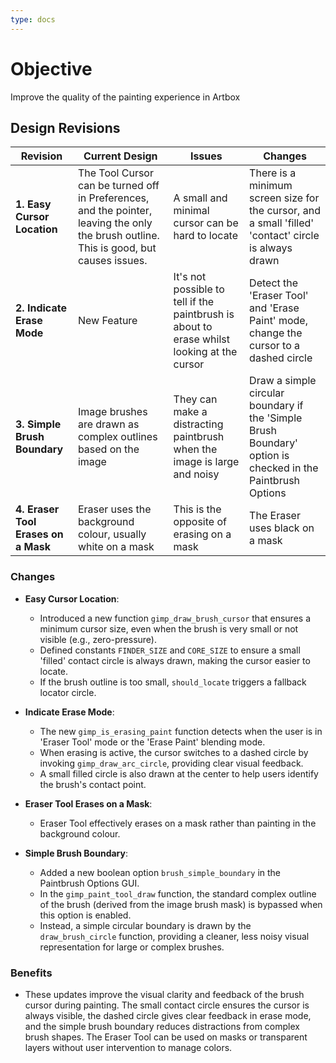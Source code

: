 ```yaml
---
type: docs
---
```


# Objective

Improve the quality of the painting experience in Artbox

## Design Revisions

| **Revision**  | **Current Design**  | **Issues**  | **Changes** |
|--------------------------------------------|---------------------------------------------------------------------------------------------|----------------------------------------------------------------------------------------------|-----------------------------------------------------------|
| **1. Easy Cursor Location** | The Tool Cursor can be turned off in Preferences, and the pointer, leaving the only the brush outline. This is good, but causes issues. | A small and minimal cursor can be hard to locate | There is a minimum screen size for the cursor, and a small 'filled' 'contact' circle is always drawn |
| **2. Indicate Erase Mode**   | New Feature | It's not possible to tell if the paintbrush is about to erase whilst looking at the cursor | Detect the 'Eraser Tool' and 'Erase Paint' mode, change the cursor to a dashed circle |
| **3. Simple Brush Boundary**   | Image brushes are drawn as complex outlines based on the image | They can make a distracting paintbrush when the image is large and noisy  | Draw a simple circular boundary if the 'Simple Brush Boundary' option is checked in the Paintbrush Options |
| **4. Eraser Tool Erases on a Mask**   | Eraser uses the background colour, usually white on a mask | This is the opposite of erasing on a mask | The Eraser uses black on a mask |


### Changes

- **Easy Cursor Location**:
     - Introduced a new function `gimp_draw_brush_cursor` that ensures a minimum cursor size, even when the brush is very small or not visible (e.g., zero-pressure).
     - Defined constants `FINDER_SIZE` and `CORE_SIZE` to ensure a small 'filled' contact circle is always drawn, making the cursor easier to locate.
     - If the brush outline is too small, `should_locate` triggers a fallback locator circle.

- **Indicate Erase Mode**:
     - The new `gimp_is_erasing_paint` function detects when the user is in 'Eraser Tool' mode or the 'Erase Paint' blending mode.
     - When erasing is active, the cursor switches to a dashed circle by invoking `gimp_draw_arc_circle`, providing clear visual feedback.
     - A small filled circle is also drawn at the center to help users identify the brush's contact point.

- **Eraser Tool Erases on a Mask**:
     - Eraser Tool effectively erases on a mask rather than painting in the background colour.

- **Simple Brush Boundary**:
     - Added a new boolean option `brush_simple_boundary` in the Paintbrush Options GUI.
     - In the `gimp_paint_tool_draw` function, the standard complex outline of the brush (derived from the image brush mask) is bypassed when this option is enabled.
     - Instead, a simple circular boundary is drawn by the `draw_brush_circle` function, providing a cleaner, less noisy visual representation for large or complex brushes.

### **Benefits**

- These updates improve the visual clarity and feedback of the brush cursor during painting. The small contact circle ensures the cursor is always visible, the dashed circle gives clear feedback in erase mode, and the simple brush boundary reduces distractions from complex brush shapes. The Eraser Tool can be used on masks or transparent layers without user intervention to manage colors.
